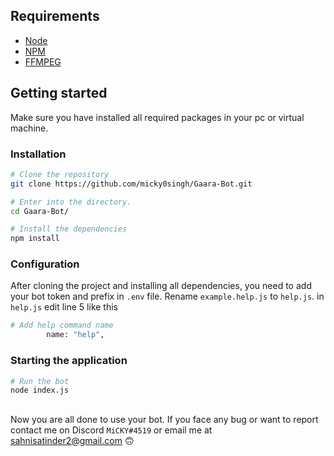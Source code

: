 ## Requirements

- [Node](https://nodejs.org/en/)
- [NPM](https://www.npmjs.com/)
- [FFMPEG](https://www.ffmpeg.org/)

## Getting started

Make sure you have installed all required packages in your pc or virtual machine.

### Installation

```bash
# Clone the repository
git clone https://github.com/micky0singh/Gaara-Bot.git

# Enter into the directory.
cd Gaara-Bot/

# Install the dependencies
npm install
```
### Configuration

After cloning the project and installing all dependencies, you need to add your bot token and prefix in `.env` file.
Rename `example.help.js` to `help.js`. 
in `help.js` edit line 5 like this

```bash
# Add help command name
        name: "help",
```

### Starting the application

```bash
# Run the bot
node index.js
```

##

Now you are all done to use your bot. If you face any bug or want to report contact me on Discord `MiCKY#4519` or email me at sahnisatinder2@gmail.com 🙃
